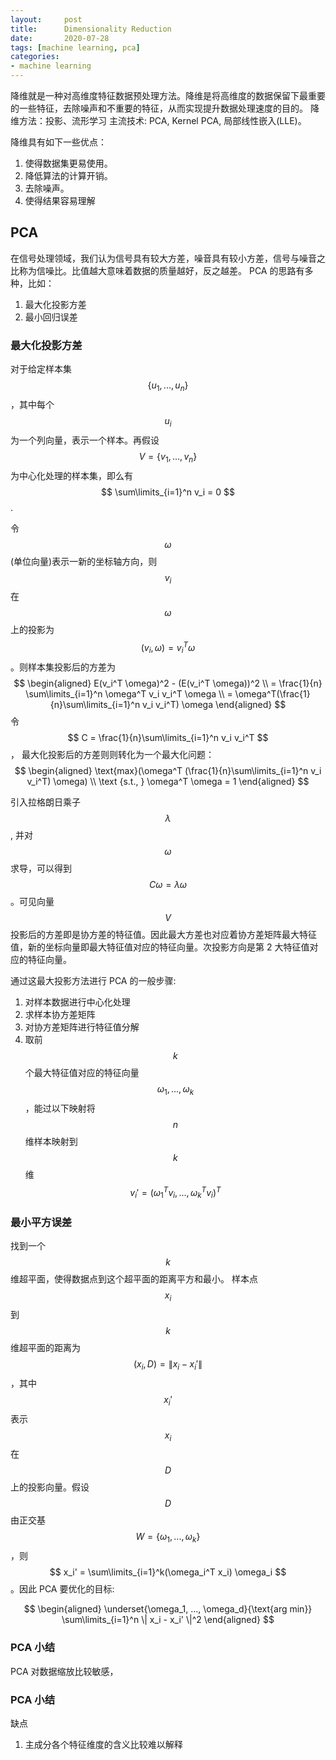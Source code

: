 ```yaml
---
layout:     post
title:      Dimensionality Reduction
date:       2020-07-28
tags: [machine learning, pca]
categories: 
- machine learning
---
```

降维就是一种对高维度特征数据预处理方法。降维是将高维度的数据保留下最重要的一些特征，去除噪声和不重要的特征，从而实现提升数据处理速度的目的。
降维方法：投影、流形学习
主流技术: PCA, Kernel PCA, 局部线性嵌入(LLE)。


降维具有如下一些优点：
1. 使得数据集更易使用。
2. 降低算法的计算开销。
3. 去除噪声。
4. 使得结果容易理解

## PCA
在信号处理领域，我们认为信号具有较大方差，噪音具有较小方差，信号与噪音之比称为信噪比。比值越大意味着数据的质量越好，反之越差。
PCA 的思路有多种，比如：
1. 最大化投影方差
2. 最小回归误差

### 最大化投影方差
对于给定样本集 $$ \{ u_1, ..., u_n \} $$，其中每个 $$ u_i $$为一个列向量，表示一个样本。再假设$$ V = \{ v_1, ..., v_n \} $$为中心化处理的样本集，即么有 $$ \sum\limits_{i=1}^n v_i = 0 $$. 

令 $$ \omega $$ (单位向量)表示一新的坐标轴方向，则 $$ v_i $$ 在 $$ \omega $$ 上的投影为 $$ (v_i, \omega) = v_i^T \omega $$。则样本集投影后的方差为 
$$
\begin{aligned}
 E(v_i^T \omega)^2 - (E(v_i^T \omega))^2 \\ 
 = \frac{1}{n} \sum\limits_{i=1}^n \omega^T v_i v_i^T \omega \\
 = \omega^T(\frac{1}{n}\sum\limits_{i=1}^n v_i v_i^T) \omega
\end{aligned}
$$
令 $$ C = \frac{1}{n}\sum\limits_{i=1}^n v_i v_i^T $$， 最大化投影后的方差则则转化为一个最大化问题：
$$
\begin{aligned}
\text{max}(\omega^T (\frac{1}{n}\sum\limits_{i=1}^n v_i v_i^T) \omega) \\
\text {s.t., } \omega^T \omega = 1
\end{aligned}
$$

引入拉格朗日乘子 $$ \lambda $$,  并对 $$ \omega $$ 求导，可以得到 $$ C \omega = \lambda  \omega $$。可见向量 $$ V $$ 投影后的方差即是协方差的特征值。因此最大方差也对应着协方差矩阵最大特征值，新的坐标向量即最大特征值对应的特征向量。次投影方向是第 2 大特征值对应的特征向量。 

通过这最大投影方法进行 PCA 的一般步骤:
1. 对样本数据进行中心化处理
2. 求样本协方差矩阵
3. 对协方差矩阵进行特征值分解
4. 取前 $$k$$ 个最大特征值对应的特征向量 $$\omega_1, ..., \omega_k$$，能过以下映射将 $$ n $$ 维样本映射到 $$k$$ 维 $$ v_i' = (\omega_1^T v_i, ..., \omega_k^T v_i)^T $$

### 最小平方误差
找到一个 $$ k $$ 维超平面，使得数据点到这个超平面的距离平方和最小。
样本点 $$ x_i $$ 到 $$ k $$ 维超平面的距离为 $$ (x_i, D) = \| x_i - x_i'\|$$，其中 $$ x_i' $$ 表示 $$ x_i $$ 在$$ D $$ 上的投影向量。假设 $$D$$ 由正交基 $$ W = \{ \omega_1, ..., \omega_k\}$$，则 $$ x_i' = \sum\limits_{i=1}^k(\omega_i^T x_i) \omega_i $$。因此 PCA 要优化的目标:

$$
\begin{aligned}
    \underset{\omega_1, ..., \omega_d}{\text{arg min}} \sum\limits_{i=1}^n \| x_i - x_i' \|^2
\end{aligned}
$$


### PCA 小结
PCA 对数据缩放比较敏感，


### PCA 小结

缺点
1. 主成分各个特征维度的含义比较难以解释

